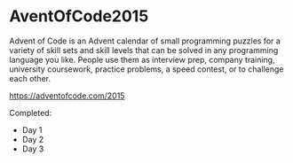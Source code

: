 # AventOfCode2015

Advent of Code is an Advent calendar of small programming puzzles for a variety of skill sets and skill levels that can be solved in any programming language you like. People use them as interview prep, company training, university coursework, practice problems, a speed contest, or to challenge each other.

https://adventofcode.com/2015

Completed:
- Day 1
- Day 2
- Day 3

